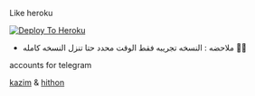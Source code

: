 Like heroku

[![Deploy To Heroku](https://www.herokucdn.com/deploy/button.svg)](https://dashboard.heroku.com/new?template=https:KAZIM8/https://github.com/KAZIM8/hi-thon)

- ملاحضه : النسخه تجريبه فقط الوقت محدد حتا تنزل النسخه كامله 👾💜

accounts for telegram 

[kazim](https://t.me/YTLTY)
& 
[hithon](https://t.me/Hithon)
